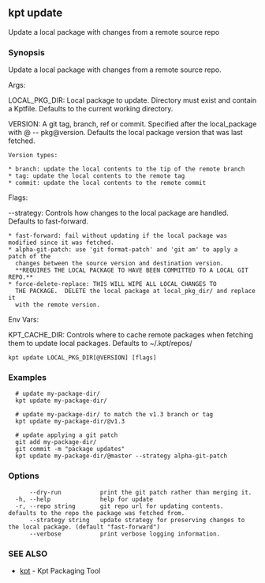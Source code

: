 ## kpt update

Update a local package with changes from a remote source repo

### Synopsis

Update a local package with changes from a remote source repo.

Args:

  LOCAL_PKG_DIR:
    Local package to update.  Directory must exist and contain a Kptfile.
    Defaults to the current working directory.

  VERSION:
  	A git tag, branch, ref or commit.  Specified after the local_package with @ -- pkg@version.
    Defaults the local package version that was last fetched.

	Version types:

    * branch: update the local contents to the tip of the remote branch
    * tag: update the local contents to the remote tag
    * commit: update the local contents to the remote commit

Flags:

  --strategy:
    Controls how changes to the local package are handled.  Defaults to fast-forward.

    * fast-forward: fail without updating if the local package was modified since it was fetched.
    * alpha-git-patch: use 'git format-patch' and 'git am' to apply a patch of the
      changes between the source version and destination version.
      **REQUIRES THE LOCAL PACKAGE TO HAVE BEEN COMMITTED TO A LOCAL GIT REPO.**
    * force-delete-replace: THIS WILL WIPE ALL LOCAL CHANGES TO
      THE PACKAGE.  DELETE the local package at local_pkg_dir/ and replace it
      with the remote version.

Env Vars:

  KPT_CACHE_DIR:
    Controls where to cache remote packages when fetching them to update local packages.
    Defaults to ~/.kpt/repos/


```
kpt update LOCAL_PKG_DIR[@VERSION] [flags]
```

### Examples

```
  # update my-package-dir/
  kpt update my-package-dir/

  # update my-package-dir/ to match the v1.3 branch or tag
  kpt update my-package-dir/@v1.3

  # update applying a git patch
  git add my-package-dir/
  git commit -m "package updates"
  kpt update my-package-dir/@master --strategy alpha-git-patch

```

### Options

```
      --dry-run           print the git patch rather than merging it.
  -h, --help              help for update
  -r, --repo string       git repo url for updating contents.  defaults to the repo the package was fetched from.
      --strategy string   update strategy for preserving changes to the local package. (default "fast-forward")
      --verbose           print verbose logging information.
```

### SEE ALSO

* [kpt](kpt.md)	 - Kpt Packaging Tool

